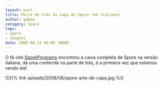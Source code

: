 ```yaml
---
layout: post
title: Parte de trás da capa de Spore (em italiano)
author: gaboo
category: Spore
tags:
- Spore
- imagens
date: 2008-08-13 00:00 +0000
---
```

O fã-site [SporePrograms](http://www.sporeprograms.com/) encontrou a caixa completa de Spore na versão italiana, dá uma conferida na parte de trás, é a primeira vez que estamos vendo ela!

![]({% link uploads/2008/08/spore-arte-de-capa.jpg %})
